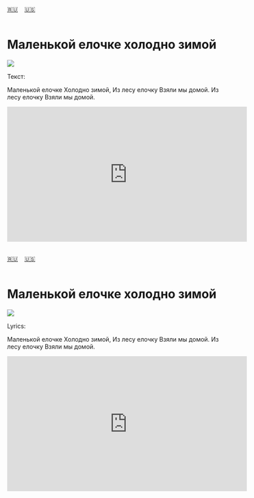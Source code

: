 <span id="ru"><a href='#ru'>🇷🇺</a> &nbsp;&nbsp;&nbsp;<a href='#en'>🇺🇸</a> &nbsp;&nbsp;&nbsp;</span><br><br>


# Маленькой елочке холодно зимой

![](https://github.com/stolbitsa/malenkoy-elochke/assets/149964365/0d37e7e6-3d9c-4caa-8691-19cf06fdc413)

Текст:

Маленькой елочке
Холодно зимой,
Из лесу елочку
Взяли мы домой.
Из лесу елочку
Взяли мы домой.

<iframe width="560" height="315" src="https://www.youtube.com/embed/P-l6hBScGgw?si=zJalnO-8JAVjddKf" title="YouTube video player" frameborder="0" allow="accelerometer; autoplay; clipboard-write; encrypted-media; gyroscope; picture-in-picture; web-share" allowfullscreen></iframe>
<br><br>

<span id="en"><a href='#ru'>🇷🇺</a> &nbsp;&nbsp;&nbsp;<a href='#en'>🇺🇸</a> &nbsp;&nbsp;&nbsp;</span><br><br>


# Маленькой елочке холодно зимой

![](https://github.com/stolbitsa/malenkoy-elochke/assets/149964365/0d37e7e6-3d9c-4caa-8691-19cf06fdc413)

Lyrics:

Маленькой елочке
Холодно зимой,
Из лесу елочку
Взяли мы домой.
Из лесу елочку
Взяли мы домой.



<iframe width="560" height="315" src="https://www.youtube.com/embed/P-l6hBScGgw?si=zJalnO-8JAVjddKf" title="YouTube video player" frameborder="0" allow="accelerometer; autoplay; clipboard-write; encrypted-media; gyroscope; picture-in-picture; web-share" allowfullscreen></iframe>

<br><br>

